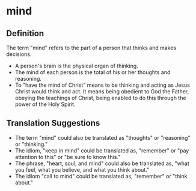 # mind

## Definition

The term "mind" refers to the part of a person that thinks and makes decisions.

* A person's brain is the physical organ of thinking.
* The mind of each person is the total of his or her thoughts and reasoning.
* To "have the mind of Christ" means to be thinking and acting as Jesus Christ would think and act. It means being obedient to God the Father, obeying the teachings of Christ, being enabled to do this through the power of the Holy Spirit.


## Translation Suggestions



* The term "mind" could also be translated as "thoughts" or "reasoning" or "thinking."
* The idiom, "keep in mind" could be translated as, "remember" or "pay attention to this" or "be sure to know this."
* The phrase, "heart, soul, and mind" could also be translated as, "what you feel, what you believe, and what you think about."
* The idiom "call to mind" could be translated as, "remember" or "think about."